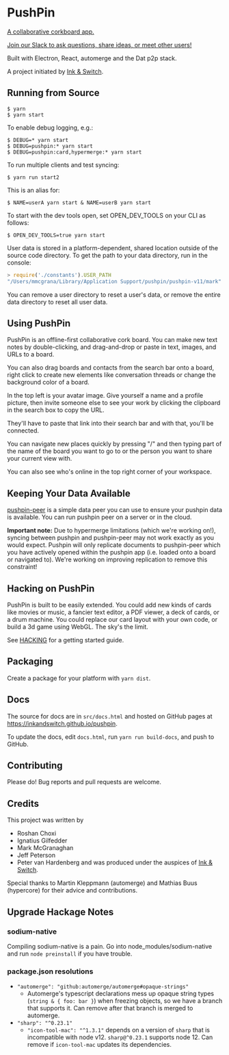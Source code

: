 # PushPin

[A collaborative corkboard app.](http://inkandswitch.github.io/pushpin)

[Join our Slack to ask questions, share ideas, or meet other users!](https://communityinviter.com/apps/automerge/automerge)

Built with Electron, React, automerge and the Dat p2p stack.

A project initiated by [Ink & Switch](https://inkandswitch.com/).

## Running from Source

```console
$ yarn
$ yarn start
```

To enable debug logging, e.g.:

```console
$ DEBUG=* yarn start
$ DEBUG=pushpin:* yarn start
$ DEBUG=pushpin:card,hypermerge:* yarn start
```

To run multiple clients and test syncing:

```console
$ yarn run start2
```

This is an alias for:

```console
$ NAME=userA yarn start & NAME=userB yarn start
```

To start with the dev tools open, set OPEN_DEV_TOOLS on your CLI as follows:

```console
$ OPEN_DEV_TOOLS=true yarn start
```

User data is stored in a platform-dependent, shared location outside of the
source code directory. To get the path to your data directory, run in the
console:

```javascript
> require('./constants').USER_PATH
"/Users/mmcgrana/Library/Application Support/pushpin/pushpin-v11/mark"
```

You can remove a user directory to reset a user's data, or remove the entire data directory to reset all user data.

## Using PushPin

PushPin is an offline-first collaborative cork board. You can make new text notes by double-clicking, and drag-and-drop or paste in text, images, and URLs to a board.

You can also drag boards and contacts from the search bar onto a board, right click to create new elements like conversation threads or change the background color of a board.

In the top left is your avatar image. Give yourself a name and a profile picture, then invite someone else to see your work by clicking the clipboard in the search box to copy the URL.

They'll have to paste that link into their search bar and with that, you'll be connected.

You can navigate new places quickly by pressing "/" and then typing part of the name of the board you want to go to or the person you want to share your current view with.

You can also see who's online in the top right corner of your workspace.

## Keeping Your Data Available

[pushpin-peer](https://github.com/mjtognetti/pushpin-peer) is a simple data peer you can use to ensure your pushpin data is available. You can run pushpin peer on a server or in the cloud.

**Important note:**
Due to hypermerge limitations (which we're working on!), syncing between pushpin and pushpin-peer may not work exactly as you would expect. Pushpin will only replicate documents to pushpin-peer which you have actively opened within the pushpin app (i.e. loaded onto a board or navigated to). We're working on improving replication to remove this constraint!

## Hacking on PushPin

PushPin is built to be easily extended. You could add new kinds of cards like movies or music, a fancier text editor, a PDF viewer, a deck of cards, or a drum machine. You could replace our card layout with your own code, or build a 3d game using WebGL. The sky's the limit.

See [HACKING](HACKING.md) for a getting started guide.

## Packaging

Create a package for your platform with `yarn dist`.

## Docs

The source for docs are in `src/docs.html` and hosted on GitHub pages at https://inkandswitch.github.io/pushpin.

To update the docs, edit `docs.html`, run `yarn run build-docs`, and push to GitHub.

## Contributing

Please do! Bug reports and pull requests are welcome.

## Credits

This project was written by

- Roshan Choxi
- Ignatius Gilfedder
- Mark McGranaghan
- Jeff Peterson
- Peter van Hardenberg
  and was produced under the auspices of [Ink & Switch](inkandswitch.com).

Special thanks to Martin Kleppmann (automerge) and Mathias Buus (hypercore) for their advice and contributions.

## Upgrade Hackage Notes

### sodium-native

Compiling sodium-native is a pain. Go into node_modules/sodium-native and run `node preinstall` if you have trouble.

### package.json resolutions

- `"automerge": "github:automerge/automerge#opaque-strings"`
  - Automerge's typescript declarations mess up opaque string types (`string & { foo: bar }`) when
    freezing objects, so we have a branch that supports it. Can remove after that branch is merged
    to automerge.
- `"sharp": "^0.23.1"`
  - `"icon-tool-mac": "^1.3.1"` depends on a version of `sharp` that is incompatible with node v12. `sharp@^0.23.1` supports node 12. Can remove if `icon-tool-mac` updates its dependencies.
